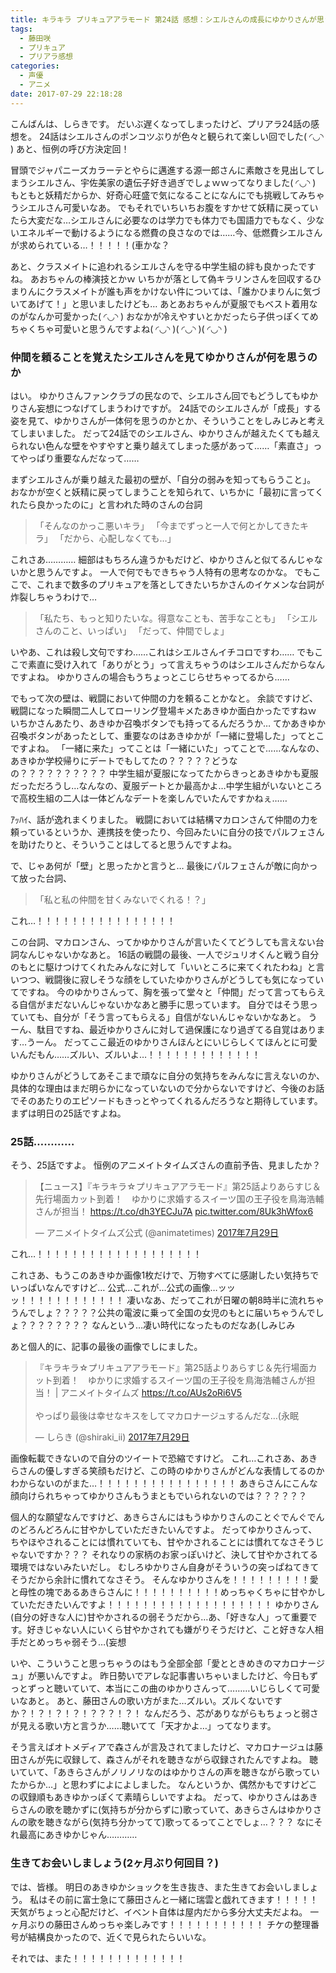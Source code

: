 ```yaml
---
title: キラキラ プリキュアアラモード 第24話 感想：シエルさんの成長にゆかりさんが思うこと。
tags:
  - 藤田咲
  - プリキュア
  - プリアラ感想
categories:
  - 声優
  - アニメ
date: 2017-07-29 22:18:28
---
```


こんばんは、しらきです。
だいぶ遅くなってしまったけど、プリアラ24話の感想を。
24話はシエルさんのポンコツぶりが色々と観られて楽しい回でした( ◜◡◝ )
あと、恒例の呼び方決定回！
<!-- more -->
冒頭でジャパニーズカラーテとやらに邁進する源一郎さんに素敵さを見出してしまうシエルさん、宇佐美家の遺伝子好き過ぎでしょｗｗってなりました( ◜◡◝ )
もともと妖精だからか、好奇心旺盛で気になることになんにでも挑戦してみちゃうシエルさん可愛いなあ。
でもそれでいちいちお腹をすかせて妖精に戻っていたら大変だな…シエルさんに必要なのは学力でも体力でも国語力でもなく、少ないエネルギーで動けるようになる燃費の良さなのでは……今、低燃費シエルさんが求められている…！！！！！(車かな？

あと、クラスメイトに追われるシエルさんを守る中学生組の絆も良かったですね。
あおちゃんの棒演技とかｗ
いちかが落として偽キラリンさんを回収するひまりんにクラスメイトが誰も声をかけない件については、「誰かひまりんに気づいてあげて！」と思いましたけども…
あとあおちゃんが夏服でもベスト着用なのがなんか可愛かった( ◜◡◝ )
おなかが冷えやすいとかだったら子供っぽくてめちゃくちゃ可愛いと思うんですよね( ◜◡◝ )( ◜◡◝ )( ◜◡◝ )

### 仲間を頼ることを覚えたシエルさんを見てゆかりさんが何を思うのか

はい。
ゆかりさんファンクラブの民なので、シエルさん回でもどうしてもゆかりさん妄想につなげてしまうわけですが。
24話でのシエルさんが「成長」する姿を見て、ゆかりさんが一体何を思うのかとか、そういうことをしみじみと考えてしまいました。
だって24話でのシエルさん、ゆかりさんが越えたくても越えられない色んな壁をやすやすと乗り越えてしまった感があって……「素直さ」ってやっぱり重要なんだなって……

まずシエルさんが乗り越えた最初の壁が、「自分の弱みを知ってもらうこと」。
おなかが空くと妖精に戻ってしまうことを知られて、いちかに「最初に言ってくれたら良かったのに」と言われた時のさんの台詞

> 「そんなのかっこ悪いキラ」
> 「今までずっと一人で何とかしてきたキラ」
> 「だから、心配しなくても…」

これさあ…………
細部はもちろん違うかもだけど、ゆかりさんと似てるんじゃないかと思うんですよ。
一人で何でもできちゃう人特有の思考なのかな。
でもここで、これまで数多のプリキュアを落としてきたいちかさんのイケメンな台詞が炸裂しちゃうわけで…

> 「私たち、もっと知りたいな。得意なことも、苦手なことも」
> 「シエルさんのこと、いっぱい」
> 「だって、仲間でしょ」

いやあ、これは殺し文句ですわ……これはシエルさんイチコロですわ……
でもここで素直に受け入れて「ありがとう」って言えちゃうのはシエルさんだからなんですよね。
ゆかりさんの場合もうちょっとこじらせちゃってるから……

でもって次の壁は、戦闘において仲間の力を頼ることかなと。
余談ですけど、戦闘になった瞬間二人してローリング登場キメたあきゆか面白かったですねｗ
いちかさんあたり、あきゆか召喚ボタンでも持ってるんだろうか…
てかあきゆか召喚ボタンがあったとして、重要なのはあきゆかが「一緒に登場した」ってとこですよね。
「一緒に来た」ってことは「一緒にいた」ってことで……なんなの、あきゆか学校帰りにデートでもしてたの？？？？？どうなの？？？？？？？？？？
中学生組が夏服になってたからきっとあきゆかも夏服だっただろうし…なんなの、夏服デートとか最高かよ…中学生組がいないところで高校生組の二人は一体どんなデートを楽しんでいたんですかねぇ……

ｱｯﾊｲ、話が逸れまくりました。
戦闘においては結構マカロンさんて仲間の力を頼っているというか、連携技を使ったり、今回みたいに自分の技でパルフェさんを助けたりと、そういうことはしてると思うんですよね。

で、じゃあ何が「壁」と思ったかと言うと…
最後にパルフェさんが敵に向かって放った台詞、

> 「私と私の仲間を甘くみないでくれる！？」

これ…！！！！！！！！！！！！！！！！

この台詞、マカロンさん、ってかゆかりさんが言いたくてどうしても言えない台詞なんじゃないかなあと。
16話の戦闘の最後、一人でジュリオくんと戦う自分のもとに駆けつけてくれたみんなに対して「いいところに来てくれたわね」と言いつつ、戦闘後に寂しそうな顔をしていたゆかりさんがどうしても気になっていてですね。
今のゆかりさんって、胸を張って堂々と「仲間」だって言ってもらえる自信がまだないんじゃないかなあと勝手に思っています。
自分ではそう思っていても、自分が「そう言ってもらえる」自信がないんじゃないかなあと。
うーん、駄目ですね、最近ゆかりさんに対して過保護になり過ぎてる自覚はあります…うーん。
だってここ最近のゆかりさんほんとにいじらしくてほんとに可愛いんだもん……ズルい、ズルいよ…！！！！！！！！！！！！！

ゆかりさんがどうしてあそこまで頑なに自分の気持ちをみんなに言えないのか、具体的な理由はまだ明らかになっていないので分からないですけど、今後のお話でそのあたりのエピソードもきっとやってくれるんだろうなと期待しています。
まずは明日の25話ですよね。

### 25話…………

そう、25話ですよ。
恒例のアニメイトタイムズさんの直前予告、見ましたか？

<blockquote class="twitter-tweet" data-lang="ja"><p lang="ja" dir="ltr">【ニュース】『キラキラ☆プリキュアアラモード』第25話よりあらすじ＆先行場面カット到着！　ゆかりに求婚するスイーツ国の王子役を鳥海浩輔さんが担当！ <a href="https://t.co/dh3YECJu7A">https://t.co/dh3YECJu7A</a> <a href="https://t.co/8Uk3hWfox6">pic.twitter.com/8Uk3hWfox6</a></p>&mdash; アニメイトタイムズ公式 (@animatetimes) <a href="https://twitter.com/animatetimes/status/891131430847131648">2017年7月29日</a></blockquote>
<script async src="//platform.twitter.com/widgets.js" charset="utf-8"></script>

これ…！！！！！！！！！！！！！！！！！！！

これさあ、もうこのあきゆか画像1枚だけで、万物すべてに感謝したい気持ちでいっぱいなんですけど…
公式…これが…公式の画像…ッッッ！！！！！！！！！！！！
凄いなあ、だってこれが日曜の朝8時半に流れちゃうんでしょ？？？？？公共の電波に乗って全国の女児のもとに届いちゃうんでしょ？？？？？？？？
なんという…凄い時代になったものだなあ(しみじみ

あと個人的に、記事の最後の画像でしにました。

<blockquote class="twitter-tweet" data-lang="ja"><p lang="ja" dir="ltr">『キラキラ☆プリキュアアラモード』第25話よりあらすじ＆先行場面カット到着！　ゆかりに求婚するスイーツ国の王子役を鳥海浩輔さんが担当！ | アニメイトタイムズ <a href="https://t.co/AUs2oRi6V5">https://t.co/AUs2oRi6V5</a><br><br>やっぱり最後は幸せなキスをしてマカロナージュするんだな…(永眠</p>&mdash; しらき (@shiraki_ii) <a href="https://twitter.com/shiraki_ii/status/891192081141518336">2017年7月29日</a></blockquote>
<script async src="//platform.twitter.com/widgets.js" charset="utf-8"></script>

画像転載できないので自分のツイートで恐縮ですけど。
これ…これさあ、あきらさんの優しすぎる笑顔もだけど、この時のゆかりさんがどんな表情してるのかわからないのがまた…！！！！！！！！！！！！！！！！
あきらさんにこんな顔向けられちゃってゆかりさんもうまともでいられないのでは？？？？？？

個人的な願望なんですけど、あきらさんにはもうゆかりさんのことぐでんぐでんのどろんどろんに甘やかしていただきたいんですよ。
だってゆかりさんって、ちやほやされることには慣れていても、甘やかされることには慣れてなさそうじゃないですか？？？
それなりの家柄のお家っぽいけど、決して甘やかされてる環境ではないみたいだし。
むしろゆかりさん自身がそういうの突っぱねてきてそうだから余計に慣れてなさそう。
そんなゆかりさんを！！！！！！！！！愛と母性の塊であるあきらさんに！！！！！！！！！！めっちゃくちゃに甘やかしていただきたいんですよ！！！！！！！！！！！！！！！！！！！
ゆかりさん(自分の好きな人に)甘やかされるの弱そうだから…あ、「好きな人」って重要です。好きじゃない人にいくら甘やかされても嫌がりそうだけど、こと好きな人相手だとめっちゃ弱そう…(妄想

いや、こういうこと思っちゃうのはもう全部全部「愛とときめきのマカロナージュ」が悪いんですよ。
昨日勢いでアレな記事書いちゃいましたけど、今日もずっとずっと聴いていて、本当にこの曲のゆかりさんって………いじらしくて可愛いなあと。
あと、藤田さんの歌い方がまた…ズルい。ズルくないですか？！？！？！？！？？？！？！
なんだろう、芯がありながらもちょっと弱さが見える歌い方と言うか……聴いてて「天才かよ…」ってなります。

そう言えばオトメディアで森さんが言及されてましたけど、マカロナージュは藤田さんが先に収録して、森さんがそれを聴きながら収録されたんですよね。
聴いていて、「あきらさんがノリノリなのはゆかりさんの声を聴きながら歌っていたからか…」と思わずによによしました。
なんというか、偶然かもですけどこの収録順もあきゆかっぽくて素晴らしいですよね。
だって、ゆかりさんはあきらさんの歌を聴かずに(気持ちが分からずに)歌っていて、あきらさんはゆかりさんの歌を聴きながら(気持ち分かってて)歌ってるってことでしょ…？？？
なにそれ最高にあきゆかじゃん…………

### 生きてお会いしましょう(2ヶ月ぶり何回目？)

では、皆様。
明日のあきゆかショックを生き抜き、また生きてお会いしましょう。
私はその前に富士急にて藤田さんと一緒に瑞雲と戯れてきます！！！！！
天気がちょっと心配だけど、イベント自体は屋内だから多分大丈夫だよね。
一ヶ月ぶりの藤田さんめっちゃ楽しみです！！！！！！！！！！！
チケの整理番号が結構良かったので、近くで見られたらいいな。

それでは、また！！！！！！！！！！！！！
